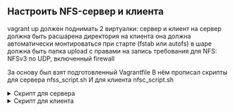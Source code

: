 ## Настроить NFS-сервер и клиента

vagrant up должен поднимать 2 виртуалки: сервер и клиент
на сервер должна быть расшарена директория
на клиента она должна автоматически монтироваться при старте (fstab или autofs)
в шаре должна быть папка upload с правами на запись
требования для NFS: NFSv3 по UDP, включенный firewall

За основу был взят подготовленный Vagrantfile
В нём прописал скрипты для сервера nfss_script.sh
И для клиента nfsc_script.sh

<details>
<summary>Скрипт для сервера</summary>

```
#!/bin/bash

# Устанавливаем утилиты
yum install nfs-utils nano -y
# Добавляем в автозагрузку firewalld
systemctl enable firewalld
# Стартуем firewall
systemctl start firewalld
# Прописываем порты
# Список портов выяснил, примонтировав на клиенте папку с выключенным firewalld
# командой netstat -tulpn (требует пакетов net-tools)
firewall-cmd --permanent --zone=public --add-service=nfs
firewall-cmd --permanent --zone=public --add-service=mountd
firewall-cmd --permanent --zone=public --add-service=rpc-bind
firewall-cmd --permanent --add-port=111/udp
firewall-cmd --permanent --add-port=111/tcp
firewall-cmd --permanent --add-port=2049/udp
firewall-cmd --permanent --add-port=2049/tcp
firewall-cmd --permanent --add-port=1110/tcp
firewall-cmd --permanent --add-port=1110/udp
firewall-cmd --permanent --add-port=4045/tcp
firewall-cmd --permanent --add-port=4045/udp
firewall-cmd --permanent --add-port=344/tcp
firewall-cmd --permanent --add-port=3355/tcp
firewall-cmd --permanent --add-port=3348/tcp
firewall-cmd --permanent --add-port=835/tcp
firewall-cmd --permanent --add-port=351/udp
firewall-cmd --permanent --add-port=2294/udp
firewall-cmd --permanent --add-port=3355/udp
firewall-cmd --permanent --add-port=3348/udp
firewall-cmd --permanent --add-port=344/udp
firewall-cmd --reload
# Создаём папку и выдаём права
mkdir /mnt/upload
chown -R nfsnobody:nfsnobody /mnt/upload/
chmod -R 777 /mnt/upload
# Прописываем настройки доступа к NFS-серверу
echo "/mnt/upload 192.168.50.11(rw,sync,root_squash,no_subtree_check)" > /etc/exports
# Ставим в автозагрузку и включаем службы
systemctl enable rpcbind nfs-server
systemctl start rpcbind nfs-server
```
</details>

<details>
<summary>Скрипт для клиента</summary>

```
#!/bin/bash

# Устанавливаем утилиты
yum install nfs-utils nano -y
# Ставим в автозагрузку и стартуем службу
systemctl start rpcbind
systemctl enable rpcbind
# Создаём папку в монтировании
mkdir /mnt/upload
# ---- Блок работает чере раз после перезагрузки ---- #
# Прописываем в автомонтирование папку
# echo "192.168.50.10:/mnt/upload /mnt/upload nfs noauto,x-systemd.automount,udp,nfsvers=3 0 0" >> /etc/fstab
# Примонтируем всё из fstab
# mount -a
# ---- Конец блока ---- #
# Смотируем через systemd. Имя файла должно содержать имя точки монтирования
echo -e "[Unit]\n  Description=nfs mount script\n  Requires=network-online.target\n  After=network-online.service\n\n[Mount]\n  What=192.168.50.10:/mnt/upload\n  Where=/mnt/upload\n  Options=udp,nfsvers=3\n  Type=nfs\n\n[Install]\n  WantedBy=multi-user.target" > /etc/systemd/system/mnt-upload.mount

systemctl enable mnt-upload.mount
systemctl start mnt-upload.mount
```
</details>

